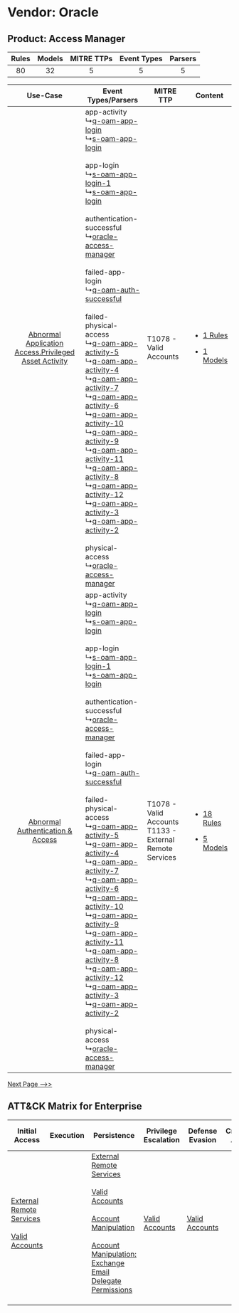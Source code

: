 Vendor: Oracle
==============
Product: Access Manager
-----------------------
| Rules | Models | MITRE TTPs | Event Types | Parsers |
|:-----:|:------:|:----------:|:-----------:|:-------:|
|  80   |   32   |     5      |      5      |    5    |

|    Use-Case    | Event Types/Parsers    | MITRE TTP    | Content    |
|:----:| ---- | ---- | ---- |
| [Abnormal Application Access.Privileged Asset Activity](../../../UseCases/uc_abnormal_application_access.privileged_asset_activity.md) |  app-activity<br> ↳[q-oam-app-login](Ps/pC_qoamapplogin.md)<br> ↳[s-oam-app-login](Ps/pC_soamapplogin.md)<br><br> app-login<br> ↳[s-oam-app-login-1](Ps/pC_soamapplogin1.md)<br> ↳[s-oam-app-login](Ps/pC_soamapplogin.md)<br><br> authentication-successful<br> ↳[oracle-access-manager](Ps/pC_oracleaccessmanager.md)<br><br> failed-app-login<br> ↳[q-oam-auth-successful](Ps/pC_qoamauthsuccessful.md)<br><br> failed-physical-access<br> ↳[q-oam-app-activity-5](Ps/pC_qoamappactivity5.md)<br> ↳[q-oam-app-activity-4](Ps/pC_qoamappactivity4.md)<br> ↳[q-oam-app-activity-7](Ps/pC_qoamappactivity7.md)<br> ↳[q-oam-app-activity-6](Ps/pC_qoamappactivity6.md)<br> ↳[q-oam-app-activity-10](Ps/pC_qoamappactivity10.md)<br> ↳[q-oam-app-activity-9](Ps/pC_qoamappactivity9.md)<br> ↳[q-oam-app-activity-11](Ps/pC_qoamappactivity11.md)<br> ↳[q-oam-app-activity-8](Ps/pC_qoamappactivity8.md)<br> ↳[q-oam-app-activity-12](Ps/pC_qoamappactivity12.md)<br> ↳[q-oam-app-activity-3](Ps/pC_qoamappactivity3.md)<br> ↳[q-oam-app-activity-2](Ps/pC_qoamappactivity2.md)<br><br> physical-access<br> ↳[oracle-access-manager](Ps/pC_oracleaccessmanager.md)<br> | T1078 - Valid Accounts<br>    | [<ul><li>1 Rules</li></ul><ul><li>1 Models</li></ul>](RM/r_m_oracle_access_manager_Abnormal_Application_Access.Privileged_Asset_Activity.md) |
|    [Abnormal Authentication & Access](../../../UseCases/uc_abnormal_authentication_&_access.md)    |  app-activity<br> ↳[q-oam-app-login](Ps/pC_qoamapplogin.md)<br> ↳[s-oam-app-login](Ps/pC_soamapplogin.md)<br><br> app-login<br> ↳[s-oam-app-login-1](Ps/pC_soamapplogin1.md)<br> ↳[s-oam-app-login](Ps/pC_soamapplogin.md)<br><br> authentication-successful<br> ↳[oracle-access-manager](Ps/pC_oracleaccessmanager.md)<br><br> failed-app-login<br> ↳[q-oam-auth-successful](Ps/pC_qoamauthsuccessful.md)<br><br> failed-physical-access<br> ↳[q-oam-app-activity-5](Ps/pC_qoamappactivity5.md)<br> ↳[q-oam-app-activity-4](Ps/pC_qoamappactivity4.md)<br> ↳[q-oam-app-activity-7](Ps/pC_qoamappactivity7.md)<br> ↳[q-oam-app-activity-6](Ps/pC_qoamappactivity6.md)<br> ↳[q-oam-app-activity-10](Ps/pC_qoamappactivity10.md)<br> ↳[q-oam-app-activity-9](Ps/pC_qoamappactivity9.md)<br> ↳[q-oam-app-activity-11](Ps/pC_qoamappactivity11.md)<br> ↳[q-oam-app-activity-8](Ps/pC_qoamappactivity8.md)<br> ↳[q-oam-app-activity-12](Ps/pC_qoamappactivity12.md)<br> ↳[q-oam-app-activity-3](Ps/pC_qoamappactivity3.md)<br> ↳[q-oam-app-activity-2](Ps/pC_qoamappactivity2.md)<br><br> physical-access<br> ↳[oracle-access-manager](Ps/pC_oracleaccessmanager.md)<br> | T1078 - Valid Accounts<br>T1133 - External Remote Services<br> | [<ul><li>18 Rules</li></ul><ul><li>5 Models</li></ul>](RM/r_m_oracle_access_manager_Abnormal_Authentication_&_Access.md)    |
[Next Page -->>](2_ds_oracle_access_manager.md)

ATT&CK Matrix for Enterprise
----------------------------
| Initial Access                                                                                                                                   | Execution | Persistence                                                                                                                                                                                                                                                                                                                                 | Privilege Escalation                                                | Defense Evasion                                                     | Credential Access | Discovery | Lateral Movement | Collection                                                                                                                                                            | Command and Control                                                                                                                       | Exfiltration | Impact |
| ------------------------------------------------------------------------------------------------------------------------------------------------ | --------- | ------------------------------------------------------------------------------------------------------------------------------------------------------------------------------------------------------------------------------------------------------------------------------------------------------------------------------------------- | ------------------------------------------------------------------- | ------------------------------------------------------------------- | ----------------- | --------- | ---------------- | --------------------------------------------------------------------------------------------------------------------------------------------------------------------- | ----------------------------------------------------------------------------------------------------------------------------------------- | ------------ | ------ |
| [External Remote Services](https://attack.mitre.org/techniques/T1133)<br><br>[Valid Accounts](https://attack.mitre.org/techniques/T1078)<br><br> |           | [External Remote Services](https://attack.mitre.org/techniques/T1133)<br><br>[Valid Accounts](https://attack.mitre.org/techniques/T1078)<br><br>[Account Manipulation](https://attack.mitre.org/techniques/T1098)<br><br>[Account Manipulation: Exchange Email Delegate Permissions](https://attack.mitre.org/techniques/T1098/002)<br><br> | [Valid Accounts](https://attack.mitre.org/techniques/T1078)<br><br> | [Valid Accounts](https://attack.mitre.org/techniques/T1078)<br><br> |                   |           |                  | [Email Collection](https://attack.mitre.org/techniques/T1114)<br><br>[Email Collection: Email Forwarding Rule](https://attack.mitre.org/techniques/T1114/003)<br><br> | [Proxy: Multi-hop Proxy](https://attack.mitre.org/techniques/T1090/003)<br><br>[Proxy](https://attack.mitre.org/techniques/T1090)<br><br> |              |        |